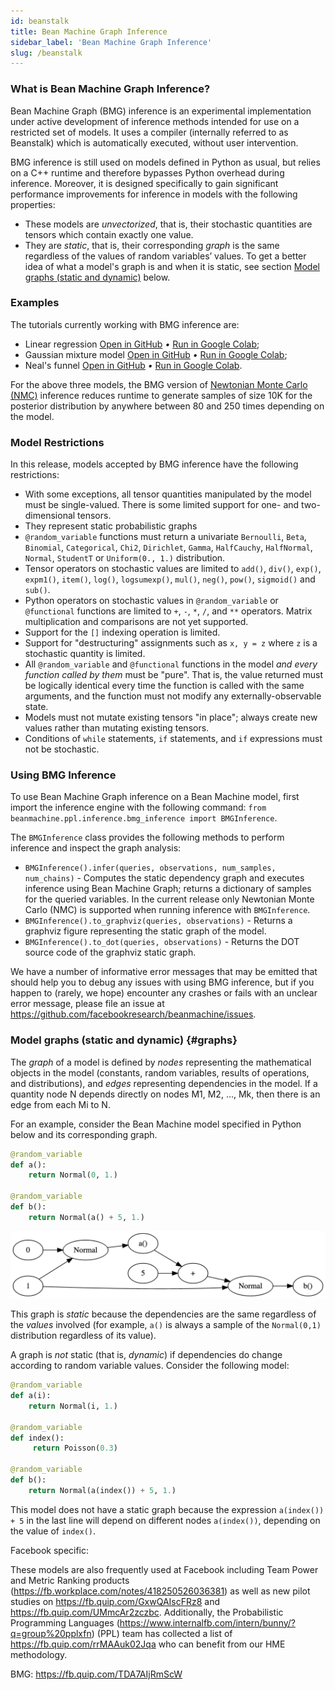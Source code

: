 ```yaml
---
id: beanstalk
title: Bean Machine Graph Inference
sidebar_label: 'Bean Machine Graph Inference'
slug: /beanstalk
---
```


<!-- @import "../../header.md" -->

### What is Bean Machine Graph Inference?

Bean Machine Graph (BMG) inference is an experimental implementation under active development of inference methods intended for use on a restricted set of models. It uses a compiler (internally referred to as Beanstalk) which is automatically executed, without user intervention.

BMG inference is still used on models defined in Python as usual, but relies on a C++ runtime and therefore bypasses Python overhead during inference. Moreover, it is designed specifically to gain significant performance improvements for inference in models with the following properties:
- These models are *unvectorized*, that is, their stochastic quantities are tensors which contain exactly one value.
- They are *static*, that is, their corresponding *graph* is the same regardless of the values of random variables’ values. To get a better idea of what a model's graph is and when it is static, see section [Model graphs (static and dynamic)](#graphs) below.

### Examples
The tutorials currently working with BMG inference are:
- Linear regression [Open in GitHub](https://github.com/facebookresearch/beanmachine/blob/main/tutorials/Linear_Regression.ipynb) *•* [Run in Google Colab](https://colab.research.google.com/github/facebookresearch/beanmachine/blob/main/tutorials/Linear_Regression.ipynb);
- Gaussian mixture model [Open in GitHub](https://github.com/facebookresearch/beanmachine/blob/main/tutorials/GMM_with_2_dimensions_and_4_components.ipynb) *•* [Run in Google Colab](https://colab.research.google.com/github/facebookresearch/beanmachine/blob/main/tutorials/GMM_with_2_dimensions_and_4_components.ipynb);
- Neal's funnel [Open in GitHub](https://github.com/facebookresearch/beanmachine/blob/main/tutorials/Neals_funnel.ipynb) *•* [Run in Google Colab](https://colab.research.google.com/github/facebookresearch/beanmachine/blob/main/tutorials/Hidden_Markov_model.ipynb).

For the above three models, the BMG version of [Newtonian Monte Carlo (NMC)](../../framework_topics/mcmc_inference/newtonian_monte_carlo.md) inference reduces runtime to generate samples of size 10K for the posterior distribution by anywhere between 80 and 250 times depending on the model.

### Model Restrictions

In this release, models accepted by BMG inference have the following restrictions:

- With some exceptions, all tensor quantities manipulated by the model must be single-valued. There is
  some limited support for one- and two-dimensional tensors.
- They represent static probabilistic graphs
- `@random_variable` functions must return a univariate `Bernoulli`, `Beta`, `Binomial`, `Categorical`,
  `Chi2`, `Dirichlet`, `Gamma`, `HalfCauchy`, `HalfNormal`, `Normal`, `StudentT` or `Uniform(0., 1.)`
  distribution.
- Tensor operators on stochastic values are limited to `add()`, `div()`, `exp()`, `expm1()`,
  `item()`, `log()`, `logsumexp()`, `mul()`, `neg()`, `pow()`, `sigmoid()` and `sub()`.
- Python operators on stochastic values in `@random_variable` or `@functional` functions are limited to
  `+`, `-`, `*`, `/`, and `**` operators. Matrix multiplication and comparisons are not yet supported.
- Support for the `[]` indexing operation is limited.
- Support for "destructuring" assignments such as `x, y = z` where `z` is a stochastic quantity is limited.
- All `@random_variable` and `@functional` functions in the model *and every function called by them*
  must be "pure". That is, the value returned must be logically identical every time the function is
  called with the same arguments, and the function must not modify any externally-observable state.
- Models must not mutate existing tensors "in place"; always create new values rather than mutating
  existing tensors.
- Conditions of `while` statements, `if` statements, and `if` expressions must not be stochastic.

### Using BMG Inference

To use Bean Machine Graph inference on a Bean Machine model, first import the inference engine with the following command: `from beanmachine.ppl.inference.bmg_inference import BMGInference`.

The `BMGInference` class provides the following methods to perform inference and inspect the graph analysis:

- `BMGInference().infer(queries, observations, num_samples, num_chains)` - Computes the static dependency graph and executes
  inference using Bean Machine Graph; returns a dictionary of samples for the queried variables. In the current
  release only Newtonian Monte Carlo (NMC) is supported when running inference with `BMGInference`.
- `BMGInference().to_graphviz(queries, observations)` - Returns a graphviz figure representing the static graph of the model.
- `BMGInference().to_dot(queries, observations)` - Returns the DOT source code of the graphviz static graph.

We have a number of informative error messages that may be emitted that should help you to debug any issues with using BMG inference, but if you happen to (rarely, we hope) encounter any crashes or fails with an unclear error message, please file an issue at https://github.com/facebookresearch/beanmachine/issues.

### Model graphs (static and dynamic) {#graphs}

The *graph* of a model is defined by *nodes* representing the mathematical objects in the model (constants, random variables, results of operations, and distributions), and *edges* representing dependencies in the model. If a quantity node N depends directly on nodes M1, M2, ..., Mk, then there is an edge from each Mi to N.

For an example, consider the Bean Machine model specified in Python below and its corresponding graph.

```py
@random_variable
def a():
    return Normal(0, 1.)

@random_variable
def b():
    return Normal(a() + 5, 1.)
```

![Typical DOT rendering of graph for model above](image.png)

This graph is *static* because the dependencies are the same regardless of the *values* involved (for example, `a()` is always a sample of the `Normal(0,1)` distribution regardless of its value).

A graph is *not* static (that is, *dynamic*) if dependencies do change according to random variable values. Consider the following model:

```py
@random_variable
def a(i):
    return Normal(i, 1.)

@random_variable
def index():
     return Poisson(0.3)

@random_variable
def b():
    return Normal(a(index()) + 5, 1.)
```

This model does not have a static graph because the expression `a(index()) + 5` in the last line will depend on different nodes `a(index())`, depending on the value of `index()`.

<FbInternalOnly>

Facebook specific:

 These models are also frequently used at Facebook including Team Power and Metric Ranking products (https://fb.workplace.com/notes/418250526036381) as well as new pilot studies on https://fb.quip.com/GxwQAIscFRz8 and https://fb.quip.com/UMmcAr2zczbc. Additionally, the Probabilistic Programming Languages (https://www.internalfb.com/intern/bunny/?q=group%20pplxfn) (PPL) team has collected a list of https://fb.quip.com/rrMAAuk02Jqa who can benefit from our HME methodology.

BMG: https://fb.quip.com/TDA7AIjRmScW

</FbInternalOnly>
